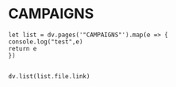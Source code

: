 # CAMPAIGNS
```dataviewjs 
let list = dv.pages('"CAMPAIGNS"').map(e => {
console.log("test",e)
return e
})

 
dv.list(list.file.link)
```
